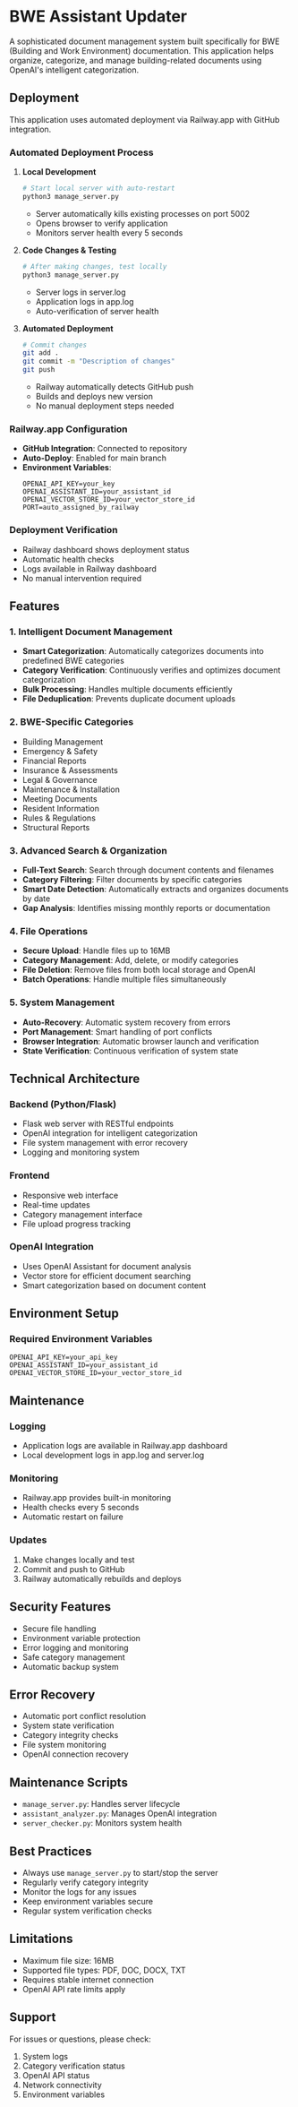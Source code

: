 # BWE Assistant Updater

A sophisticated document management system built specifically for BWE (Building and Work Environment) documentation. This application helps organize, categorize, and manage building-related documents using OpenAI's intelligent categorization.

## Deployment

This application uses automated deployment via Railway.app with GitHub integration.

### Automated Deployment Process
1. **Local Development**
   ```bash
   # Start local server with auto-restart
   python3 manage_server.py
   ```
   - Server automatically kills existing processes on port 5002
   - Opens browser to verify application
   - Monitors server health every 5 seconds

2. **Code Changes & Testing**
   ```bash
   # After making changes, test locally
   python3 manage_server.py
   ```
   - Server logs in server.log
   - Application logs in app.log
   - Auto-verification of server health

3. **Automated Deployment**
   ```bash
   # Commit changes
   git add .
   git commit -m "Description of changes"
   git push
   ```
   - Railway automatically detects GitHub push
   - Builds and deploys new version
   - No manual deployment steps needed

### Railway.app Configuration
- **GitHub Integration**: Connected to repository
- **Auto-Deploy**: Enabled for main branch
- **Environment Variables**:
  ```
  OPENAI_API_KEY=your_key
  OPENAI_ASSISTANT_ID=your_assistant_id
  OPENAI_VECTOR_STORE_ID=your_vector_store_id
  PORT=auto_assigned_by_railway
  ```

### Deployment Verification
- Railway dashboard shows deployment status
- Automatic health checks
- Logs available in Railway dashboard
- No manual intervention required

## Features

### 1. Intelligent Document Management
- **Smart Categorization**: Automatically categorizes documents into predefined BWE categories
- **Category Verification**: Continuously verifies and optimizes document categorization
- **Bulk Processing**: Handles multiple documents efficiently
- **File Deduplication**: Prevents duplicate document uploads

### 2. BWE-Specific Categories
- Building Management
- Emergency & Safety
- Financial Reports
- Insurance & Assessments
- Legal & Governance
- Maintenance & Installation
- Meeting Documents
- Resident Information
- Rules & Regulations
- Structural Reports

### 3. Advanced Search & Organization
- **Full-Text Search**: Search through document contents and filenames
- **Category Filtering**: Filter documents by specific categories
- **Smart Date Detection**: Automatically extracts and organizes documents by date
- **Gap Analysis**: Identifies missing monthly reports or documentation

### 4. File Operations
- **Secure Upload**: Handle files up to 16MB
- **Category Management**: Add, delete, or modify categories
- **File Deletion**: Remove files from both local storage and OpenAI
- **Batch Operations**: Handle multiple files simultaneously

### 5. System Management
- **Auto-Recovery**: Automatic system recovery from errors
- **Port Management**: Smart handling of port conflicts
- **Browser Integration**: Automatic browser launch and verification
- **State Verification**: Continuous verification of system state

## Technical Architecture

### Backend (Python/Flask)
- Flask web server with RESTful endpoints
- OpenAI integration for intelligent categorization
- File system management with error recovery
- Logging and monitoring system

### Frontend
- Responsive web interface
- Real-time updates
- Category management interface
- File upload progress tracking

### OpenAI Integration
- Uses OpenAI Assistant for document analysis
- Vector store for efficient document searching
- Smart categorization based on document content

## Environment Setup

### Required Environment Variables
```
OPENAI_API_KEY=your_api_key
OPENAI_ASSISTANT_ID=your_assistant_id
OPENAI_VECTOR_STORE_ID=your_vector_store_id
```

## Maintenance

### Logging
- Application logs are available in Railway.app dashboard
- Local development logs in app.log and server.log

### Monitoring
- Railway.app provides built-in monitoring
- Health checks every 5 seconds
- Automatic restart on failure

### Updates
1. Make changes locally and test
2. Commit and push to GitHub
3. Railway automatically rebuilds and deploys

## Security Features
- Secure file handling
- Environment variable protection
- Error logging and monitoring
- Safe category management
- Automatic backup system

## Error Recovery
- Automatic port conflict resolution
- System state verification
- Category integrity checks
- File system monitoring
- OpenAI connection recovery

## Maintenance Scripts
- `manage_server.py`: Handles server lifecycle
- `assistant_analyzer.py`: Manages OpenAI integration
- `server_checker.py`: Monitors system health

## Best Practices
- Always use `manage_server.py` to start/stop the server
- Regularly verify category integrity
- Monitor the logs for any issues
- Keep environment variables secure
- Regular system verification checks

## Limitations
- Maximum file size: 16MB
- Supported file types: PDF, DOC, DOCX, TXT
- Requires stable internet connection
- OpenAI API rate limits apply

## Support
For issues or questions, please check:
1. System logs
2. Category verification status
3. OpenAI API status
4. Network connectivity
5. Environment variables
